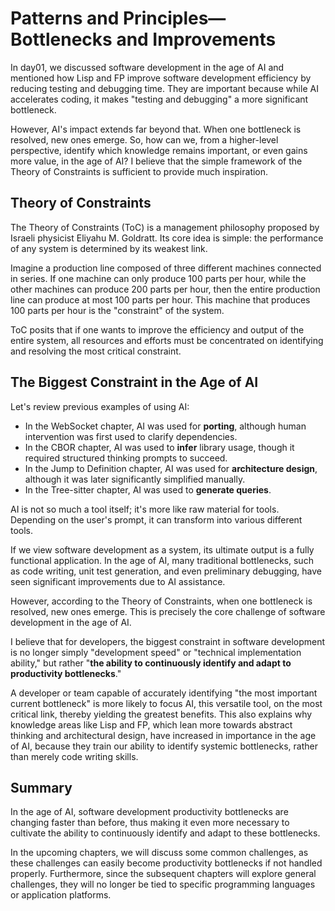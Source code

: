 # Patterns and Principles—Bottlenecks and Improvements

In day01, we discussed software development in the age of AI and mentioned how Lisp and FP improve software development efficiency by reducing testing and debugging time. They are important because while AI accelerates coding, it makes "testing and debugging" a more significant bottleneck.

However, AI's impact extends far beyond that. When one bottleneck is resolved, new ones emerge. So, how can we, from a higher-level perspective, identify which knowledge remains important, or even gains more value, in the age of AI? I believe that the simple framework of the Theory of Constraints is sufficient to provide much inspiration.

## Theory of Constraints

The Theory of Constraints (ToC) is a management philosophy proposed by Israeli physicist Eliyahu M. Goldratt. Its core idea is simple: the performance of any system is determined by its weakest link.

Imagine a production line composed of three different machines connected in series. If one machine can only produce 100 parts per hour, while the other machines can produce 200 parts per hour, then the entire production line can produce at most 100 parts per hour. This machine that produces 100 parts per hour is the "constraint" of the system.

ToC posits that if one wants to improve the efficiency and output of the entire system, all resources and efforts must be concentrated on identifying and resolving the most critical constraint.

## The Biggest Constraint in the Age of AI

Let's review previous examples of using AI:

- In the WebSocket chapter, AI was used for **porting**, although human intervention was first used to clarify dependencies.
- In the CBOR chapter, AI was used to **infer** library usage, though it required structured thinking prompts to succeed.
- In the Jump to Definition chapter, AI was used for **architecture design**, although it was later significantly simplified manually.
- In the Tree-sitter chapter, AI was used to **generate queries**.

AI is not so much a tool itself; it's more like raw material for tools. Depending on the user's prompt, it can transform into various different tools.

If we view software development as a system, its ultimate output is a fully functional application. In the age of AI, many traditional bottlenecks, such as code writing, unit test generation, and even preliminary debugging, have seen significant improvements due to AI assistance.

However, according to the Theory of Constraints, when one bottleneck is resolved, new ones emerge. This is precisely the core challenge of software development in the age of AI.

I believe that for developers, the biggest constraint in software development is no longer simply "development speed" or "technical implementation ability," but rather "**the ability to continuously identify and adapt to productivity bottlenecks**."

A developer or team capable of accurately identifying "the most important current bottleneck" is more likely to focus AI, this versatile tool, on the most critical link, thereby yielding the greatest benefits. This also explains why knowledge areas like Lisp and FP, which lean more towards abstract thinking and architectural design, have increased in importance in the age of AI, because they train our ability to identify systemic bottlenecks, rather than merely code writing skills.

## Summary

In the age of AI, software development productivity bottlenecks are changing faster than before, thus making it even more necessary to cultivate the ability to continuously identify and adapt to these bottlenecks.

In the upcoming chapters, we will discuss some common challenges, as these challenges can easily become productivity bottlenecks if not handled properly. Furthermore, since the subsequent chapters will explore general challenges, they will no longer be tied to specific programming languages or application platforms.
